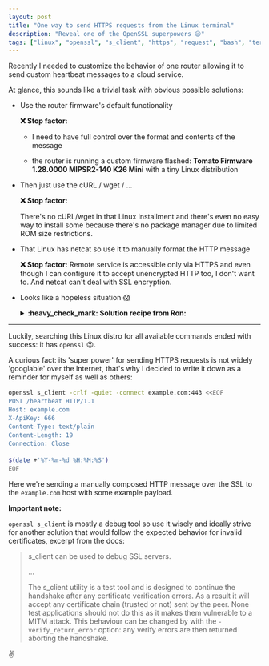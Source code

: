 ```yaml
---
layout: post
title: "One way to send HTTPS requests from the Linux terminal"
description: "Reveal one of the OpenSSL superpowers 😉"
tags: ["linux", "openssl", "s_client", "https", "request", "bash", "terminal"]
---
```


Recently I needed to customize the behavior of one router allowing it to send custom heartbeat messages to a cloud service.

At glance, this sounds like a trivial task with obvious possible solutions:

- Use the router firmware's default functionality

  **:x: Stop factor:**
  
  - I need to have full control over the format and contents of the message
  
  - the router is running a custom firmware flashed: **Tomato Firmware 1.28.0000 MIPSR2-140 K26 Mini** with a tiny Linux distribution

- Then just use the cURL / wget / ...
  
  **:x: Stop factor:**
  
  There's no cURL/wget in that Linux installment and there's even no easy way to install some because there's no package manager due to limited ROM size restrictions.

- That Linux has netcat so use it to manually format the HTTP message

  **:x: Stop factor:**
  Remote service is accessible only via HTTPS and even though I can configure it to accept unencrypted HTTP too,  I don't want to. And netcat can't deal with SSL encryption.

- Looks like a hopeless situation :scream:
  
  <details>
    <summary>
      <strong>:heavy_check_mark: Solution recipe from Ron:</strong>
    </summary>
  
    <img src="/content/binary/img/ron-swanson-real-men-would-recompile-the-linux-and-add-the-missing-functionality.jpg" width="600px" alt="Real men know the answer" />
  
  </details>

---

Luckily, searching this Linux distro for all available commands ended with success: it has `openssl` :wink:.

A curious fact: its 'super power' for sending HTTPS requests is not widely 'googlable' over the Internet, that's why I decided to write it down as a reminder for myself as well as others:

```bash
openssl s_client -crlf -quiet -connect example.com:443 <<EOF
POST /heartbeat HTTP/1.1
Host: example.com
X-ApiKey: 666
Content-Type: text/plain
Content-Length: 19
Connection: Close

$(date +'%Y-%m-%d %H:%M:%S')
EOF
```

Here we're sending a manually composed HTTP message over the SSL to the `example.com` host with some example payload.

**Important note:**

`openssl s_client` is mostly a debug tool so use it wisely and ideally strive for another solution that would follow the expected behavior for invalid certificates, excerpt from the docs:

> s_client can be used to debug SSL servers.
>
> ...
>
> The s_client utility is a test tool and is designed to continue the handshake after any certificate verification errors. As a result it will accept any certificate chain (trusted or not) sent by the peer. None test applications should not do this as it makes them vulnerable to a MITM attack. This behaviour can be changed by with the `-verify_return_error` option: any verify errors are then returned aborting the handshake.

:v:
